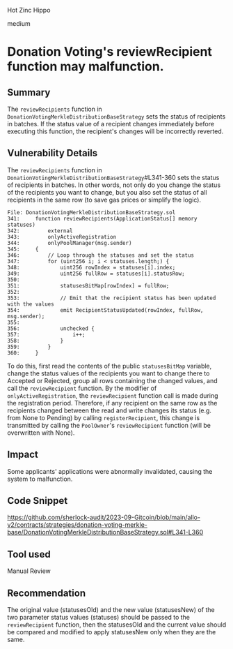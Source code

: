 Hot Zinc Hippo

medium

# Donation Voting's reviewRecipient function may malfunction.
## Summary
The `reviewRecipients` function in `DonationVotingMerkleDistributionBaseStrategy` sets the status of recipients in batches.
If the status value of a recipient changes immediately before executing this function, the recipient's changes will be incorrectly reverted.

## Vulnerability Details
The `reviewRecipients` function in `DonationVotingMerkleDistributionBaseStrategy`#L341-360 sets the status of recipients in batches.
In other words, not only do you change the status of the recipients you want to change, but you also set the status of all recipients in the same row (to save gas prices or simplify the logic).
```solidity
File: DonationVotingMerkleDistributionBaseStrategy.sol
341:     function reviewRecipients(ApplicationStatus[] memory statuses)
342:         external
343:         onlyActiveRegistration
344:         onlyPoolManager(msg.sender)
345:     {
346:         // Loop through the statuses and set the status
347:         for (uint256 i; i < statuses.length;) {
348:             uint256 rowIndex = statuses[i].index;
349:             uint256 fullRow = statuses[i].statusRow;
350: 
351:             statusesBitMap[rowIndex] = fullRow;
352: 
353:             // Emit that the recipient status has been updated with the values
354:             emit RecipientStatusUpdated(rowIndex, fullRow, msg.sender);
355: 
356:             unchecked {
357:                 i++;
358:             }
359:         }
360:     }
```
To do this, first read the contents of the public `statusesBitMap` variable, change the status values of the recipients you want to change there to Accepted or Rejected, group all rows containing the changed values, and call the `reviewRecipient` function.
By the modifier of `onlyActiveRegistration`, the `reviewRecipient` function call is made during the registration period. 
Therefore, if any recipient on the same row as the recipients changed between the read and write changes its status (e.g. from None to Pending) by calling `registerRecipient`, this change is transmitted by calling the `PoolOwner`'s `reviewRecipient` function (will be overwritten with None).

## Impact
Some applicants' applications were abnormally invalidated, causing the system to malfunction.

## Code Snippet
https://github.com/sherlock-audit/2023-09-Gitcoin/blob/main/allo-v2/contracts/strategies/donation-voting-merkle-base/DonationVotingMerkleDistributionBaseStrategy.sol#L341-L360

## Tool used

Manual Review

## Recommendation
The original value (statusesOld) and the new value (statusesNew) of the two parameter status values (statuses) should be passed to the `reviewRecipient` function, then the statusesOld and the current value should be compared and modified to apply statusesNew only when they are the same.